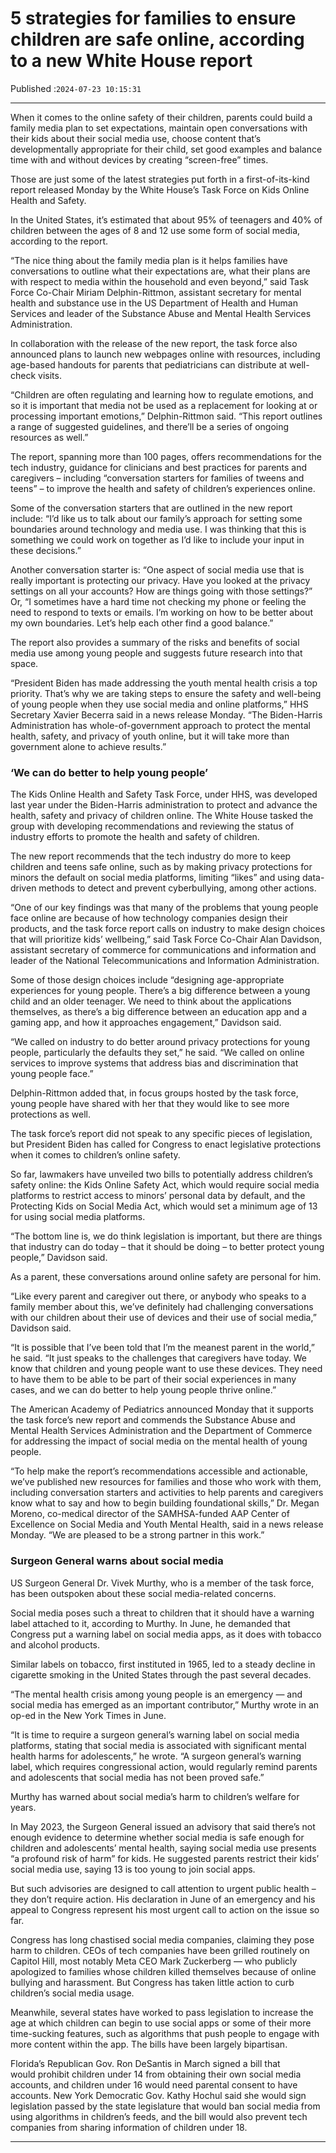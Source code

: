 # 5 strategies for families to ensure children are safe online, according to a new White House report

Published :`2024-07-23 10:15:31`

---

When it comes to the online safety of their children, parents could build a family media plan to set expectations, maintain open conversations with their kids about their social media use, choose content that’s developmentally appropriate for their child, set good examples and balance time with and without devices by creating “screen-free” times.

Those are just some of the latest strategies put forth in a first-of-its-kind report released Monday by the White House’s Task Force on Kids Online Health and Safety.

In the United States, it’s estimated that about 95% of teenagers and 40% of children between the ages of 8 and 12 use some form of social media, according to the report.

“The nice thing about the family media plan is it helps families have conversations to outline what their expectations are, what their plans are with respect to media within the household and even beyond,” said Task Force Co-Chair Miriam Delphin-Rittmon, assistant secretary for mental health and substance use in the US Department of Health and Human Services and leader of the Substance Abuse and Mental Health Services Administration.

In collaboration with the release of the new report, the task force also announced plans to launch new webpages online with resources, including age-based handouts for parents that pediatricians can distribute at well-check visits.

“Children are often regulating and learning how to regulate emotions, and so it is important that media not be used as a replacement for looking at or processing important emotions,” Delphin-Rittmon said. “This report outlines a range of suggested guidelines, and there’ll be a series of ongoing resources as well.”

The report, spanning more than 100 pages, offers recommendations for the tech industry, guidance for clinicians and best practices for parents and caregivers – including “conversation starters for families of tweens and teens” – to improve the health and safety of children’s experiences online.

Some of the conversation starters that are outlined in the new report include: “I’d like us to talk about our family’s approach for setting some boundaries around technology and media use. I was thinking that this is something we could work on together as I’d like to include your input in these decisions.”

Another conversation starter is: “One aspect of social media use that is really important is protecting our privacy. Have you looked at the privacy settings on all your accounts? How are things going with those settings?” Or, “I sometimes have a hard time not checking my phone or feeling the need to respond to texts or emails. I’m working on how to be better about my own boundaries. Let’s help each other find a good balance.”

The report also provides a summary of the risks and benefits of social media use among young people and suggests future research into that space.

“President Biden has made addressing the youth mental health crisis a top priority. That’s why we are taking steps to ensure the safety and well-being of young people when they use social media and online platforms,” HHS Secretary Xavier Becerra said in a news release Monday. “The Biden-Harris Administration has whole-of-government approach to protect the mental health, safety, and privacy of youth online, but it will take more than government alone to achieve results.”

### ‘We can do better to help young people’

The Kids Online Health and Safety Task Force, under HHS, was developed last year under the Biden-Harris administration to protect and advance the health, safety and privacy of children online. The White House tasked the group with developing recommendations and reviewing the status of industry efforts to promote the health and safety of children.

The new report recommends that the tech industry do more to keep children and teens safe online, such as by making privacy protections for minors the default on social media platforms, limiting “likes” and using data-driven methods to detect and prevent cyberbullying, among other actions.

“One of our key findings was that many of the problems that young people face online are because of how technology companies design their products, and the task force report calls on industry to make design choices that will prioritize kids’ wellbeing,” said Task Force Co-Chair Alan Davidson, assistant secretary of commerce for communications and information and leader of the National Telecommunications and Information Administration.

Some of those design choices include “designing age-appropriate experiences for young people. There’s a big difference between a young child and an older teenager. We need to think about the applications themselves, as there’s a big difference between an education app and a gaming app, and how it approaches engagement,” Davidson said.

“We called on industry to do better around privacy protections for young people, particularly the defaults they set,” he said. “We called on online services to improve systems that address bias and discrimination that young people face.”

Delphin-Rittmon added that, in focus groups hosted by the task force, young people have shared with her that they would like to see more protections as well.

The task force’s report did not speak to any specific pieces of legislation, but President Biden has called for Congress to enact legislative protections when it comes to children’s online safety.

So far, lawmakers have unveiled two bills to potentially address children’s safety online: the Kids Online Safety Act, which would require social media platforms to restrict access to minors’ personal data by default, and the Protecting Kids on Social Media Act, which would set a minimum age of 13 for using social media platforms.

“The bottom line is, we do think legislation is important, but there are things that industry can do today – that it should be doing – to better protect young people,” Davidson said.

As a parent, these conversations around online safety are personal for him.

“Like every parent and caregiver out there, or anybody who speaks to a family member about this, we’ve definitely had challenging conversations with our children about their use of devices and their use of social media,” Davidson said.

“It is possible that I’ve been told that I’m the meanest parent in the world,” he said. “It just speaks to the challenges that caregivers have today. We know that children and young people want to use these devices. They need to have them to be able to be part of their social experiences in many cases, and we can do better to help young people thrive online.”

The American Academy of Pediatrics announced Monday that it supports the task force’s new report and commends the Substance Abuse and Mental Health Services Administration and the Department of Commerce for addressing the impact of social media on the mental health of young people.

“To help make the report’s recommendations accessible and actionable, we’ve published new resources for families and those who work with them, including conversation starters and activities to help parents and caregivers know what to say and how to begin building foundational skills,” Dr. Megan Moreno, co-medical director of the SAMHSA-funded AAP Center of Excellence on Social Media and Youth Mental Health, said in a news release Monday. “We are pleased to be a strong partner in this work.”

### Surgeon General warns about social media

US Surgeon General Dr. Vivek Murthy, who is a member of the task force, has been outspoken about these social media-related concerns.

Social media poses such a threat to children that it should have a warning label attached to it, according to Murthy. In June, he demanded that Congress put a warning label on social media apps, as it does with tobacco and alcohol products.

Similar labels on tobacco, first instituted in 1965, led to a steady decline in cigarette smoking in the United States through the past several decades.

“The mental health crisis among young people is an emergency — and social media has emerged as an important contributor,” Murthy wrote in an op-ed in the New York Times in June.

“It is time to require a surgeon general’s warning label on social media platforms, stating that social media is associated with significant mental health harms for adolescents,” he wrote. “A surgeon general’s warning label, which requires congressional action, would regularly remind parents and adolescents that social media has not been proved safe.”

Murthy has warned about social media’s harm to children’s welfare for years.

In May 2023, the Surgeon General issued an advisory that said there’s not enough evidence to determine whether social media is safe enough for children and adolescents’ mental health, saying social media use presents “a profound risk of harm” for kids. He suggested parents restrict their kids’ social media use, saying 13 is too young to join social apps.

But such advisories are designed to call attention to urgent public health – they don’t require action. His declaration in June of an emergency and his appeal to Congress represent his most urgent call to action on the issue so far.

Congress has long chastised social media companies, claiming they pose harm to children. CEOs of tech companies have been grilled routinely on Capitol Hill, most notably Meta CEO Mark Zuckerberg — who publicly apologized to families whose children killed themselves because of online bullying and harassment. But Congress has taken little action to curb children’s social media usage.

Meanwhile, several states have worked to pass legislation to increase the age at which children can begin to use social apps or some of their more time-sucking features, such as algorithms that push people to engage with more content within the app. The bills have been largely bipartisan.

Florida’s Republican Gov. Ron DeSantis in March signed a bill that would prohibit children under 14 from obtaining their own social media accounts, and children under 16 would need parental consent to have accounts. New York Democratic Gov. Kathy Hochul said she would sign legislation passed by the state legislature that would ban social media from using algorithms in children’s feeds, and the bill would also prevent tech companies from sharing information of children under 18.

---


